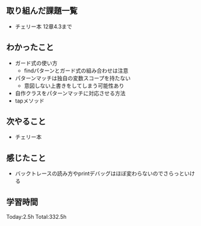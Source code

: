 ## 取り組んだ課題一覧
- チェリー本 12章4.3まで
  
## わかったこと
- ガード式の使い方
  - findパターンとガード式の組み合わせは注意
- パターンマッチは独自の変数スコープを持たない
  - 意図しない上書きをしてしまう可能性あり
- 自作クラスをパターンマッチに対応させる方法
- tapメソッド
  
## 次やること
- チェリー本

## 感じたこと
- バックトレースの読み方やprintデバッグはほぼ変わらないのでさらっといける

## 学習時間
Today:2.5h
Total:332.5h
